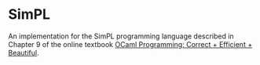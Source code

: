 # SimPL

An implementation for the SimPL programming language described in Chapter 9 of the online textbook [OCaml Programming: Correct + Efficient + Beautiful](https://cs3110.github.io/textbook/cover.html).
